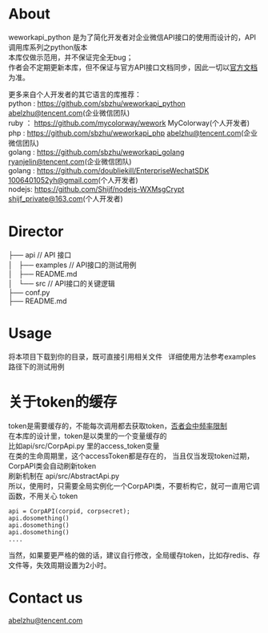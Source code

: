 
# About
weworkapi_python 是为了简化开发者对企业微信API接口的使用而设计的，API调用库系列之python版本      
本库仅做示范用，并不保证完全无bug；  
作者会不定期更新本库，但不保证与官方API接口文档同步，因此一切以[官方文档](https://work.weixin.qq.com/api/doc)为准。

更多来自个人开发者的其它语言的库推荐：  
python : https://github.com/sbzhu/weworkapi_python  abelzhu@tencent.com(企业微信团队)  
ruby ： https://github.com/mycolorway/wework  MyColorway(个人开发者)  
php : https://github.com/sbzhu/weworkapi_php  abelzhu@tencent.com(企业微信团队)  
golang : https://github.com/sbzhu/weworkapi_golang  ryanjelin@tencent.com(企业微信团队)   
golang : https://github.com/doubliekill/EnterpriseWechatSDK  1006401052yh@gmail.com(个人开发者)  
nodejs: https://github.com/Shijf/nodejs-WXMsgCrypt shijf_private@163.com(个人开发者)

# Director 

├── api // API 接口  
│   ├── examples // API接口的测试用例  
│   ├── README.md  
│   └── src // API接口的关键逻辑  
├── conf.py  
├── README.md  

# Usage
将本项目下载到你的目录，既可直接引用相关文件  
详细使用方法参考examples路径下的测试用例

# 关于token的缓存
token是需要缓存的，不能每次调用都去获取token，[否者会中频率限制](https://work.weixin.qq.com/api/doc#10013/%E7%AC%AC%E5%9B%9B%E6%AD%A5%EF%BC%9A%E7%BC%93%E5%AD%98%E5%92%8C%E5%88%B7%E6%96%B0access_token)  
在本库的设计里，token是以类里的一个变量缓存的  
比如api/src/CorpApi.py 里的access_token变量  
在类的生命周期里，这个accessToken都是存在的， 当且仅当发现token过期，CorpAPI类会自动刷新token   
刷新机制在 api/src/AbstractApi.py  
所以，使用时，只需要全局实例化一个CorpAPI类，不要析构它，就可一直用它调函数，不用关心 token  
```
api = CorpAPI(corpid, corpsecret);
api.dosomething()
api.dosomething()
api.dosomething()
....
```
当然，如果要更严格的做的话，建议自行修改，全局缓存token，比如存redis、存文件等，失效周期设置为2小时。

# Contact us
abelzhu@tencent.com  

# 
